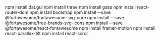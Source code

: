 npm install dat.gui
npm install three
npm install gsap
npm install react-router-dom
npm install bootstrap
npm install --save @fortawesome/fontawesome-svg-core 
npm install --save @fortawesome/free-brands-svg-icons 
npm install --save @fortawesome/react-fontawesome
npm install framer-motion
npm install react-parallax-tilt
npm install react-scroll